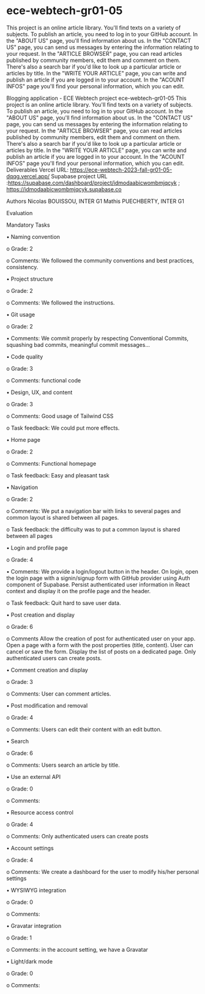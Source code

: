 # ece-webtech-gr01-05
This project is an online article library. 
You'll find texts on a variety of subjects. 
To publish an article, you need to log in to your GitHub account. 
In the "ABOUT US" page, you'll find information about us.
In the "CONTACT US" page, you can send us messages by entering the information relating to your request.
In the "ARTICLE BROWSER" page, you can read articles published by community members, edit them and comment on them. There's also a search bar if you'd like to look up a particular article or articles by title.
In the "WRITE YOUR ARTICLE" page, you can write and publish an article if you are logged in to your account.
In the "ACOUNT INFOS" page you'll find your personal information, which you can edit.


Blogging application - ECE Webtech project
ece-webtech-gr01-05
This project is an online article library. You'll find texts on a variety of subjects. To publish an article, you need to log in to your GitHub account. In the "ABOUT US" page, you'll find information about us. In the "CONTACT US" page, you can send us messages by entering the information relating to your request. In the "ARTICLE BROWSER" page, you can read articles published by community members, edit them and comment on them. There's also a search bar if you'd like to look up a particular article or articles by title. In the "WRITE YOUR ARTICLE" page, you can write and publish an article if you are logged in to your account. In the "ACOUNT INFOS" page you'll find your personal information, which you can edit.
Deliverables
Vercel URL: https://ece-webtech-2023-fall-gr01-05-dqqg.vercel.app/
Supabase project URL :https://supabase.com/dashboard/project/idmodaabicwombmjqcyk ; https://idmodaabicwombmjqcyk.supabase.co

Authors
Nicolas BOUISSOU, INTER G1
Mathis PUECHBERTY, INTER G1

Evaluation

Mandatory Tasks

•	Naming convention

o	Grade: 2

o	Comments: We followed the community conventions and best practices, consistency.

•	Project structure

o	Grade: 2

o	Comments: We followed the instructions.

•	Git usage

o	Grade: 2

•	Comments: We commit properly by respecting Conventional Commits, squashing bad commits, meaningful commit messages...

•	Code quality

o	Grade: 3

o	Comments: functional code

•	Design, UX, and content

o	Grade: 3

o	Comments:  Good usage of Tailwind CSS

o	Task feedback: We could put more effects.

•	Home page

o	Grade: 2

o	Comments: Functional homepage 

o	Task feedback: Easy and pleasant task

•	Navigation

o	Grade: 2

o	Comments: We put a navigation bar with links to several pages and common layout is shared between all pages.

o	Task feedback: the difficulty was to put a common layout is shared between all pages

•	Login and profile page

o	Grade: 4

•	Comments: We provide a login/logout button in the header. On login, open the login page with a signin/signup form with GitHub provider using Auth component of Supabase. Persist authenticated user information in React context and display it on the profile page and the header.

o	Task feedback: Quit hard to save user data.

•	Post creation and display

o	Grade: 6

o	Comments Allow the creation of post for authenticated user on your app. Open a page with a form with the post properties (title, content). User can cancel or save the form. Display the list of posts on a dedicated page. Only authenticated users can create posts.

•	Comment creation and display

o	Grade: 3

o	Comments: User can comment articles.

•	Post modification and removal

o	Grade: 4 

o	Comments: Users can edit their content with an edit button.

•	Search

o	Grade: 6

o	Comments: Users search an article by title.

•	Use an external API

o	Grade: 0

o	Comments: 

•	Resource access control

o	Grade: 4

o	Comments: Only authenticated users can create posts

•	Account settings

o	Grade: 4

o	Comments: We create a dashboard for the user to modify his/her personal settings

•	WYSIWYG integration

o	Grade: 0

o	Comments: 

•	Gravatar integration

o	Grade: 1

o	Comments: in the account setting, we have a Gravatar

•	Light/dark mode

o	Grade: 0

o	Comments:
